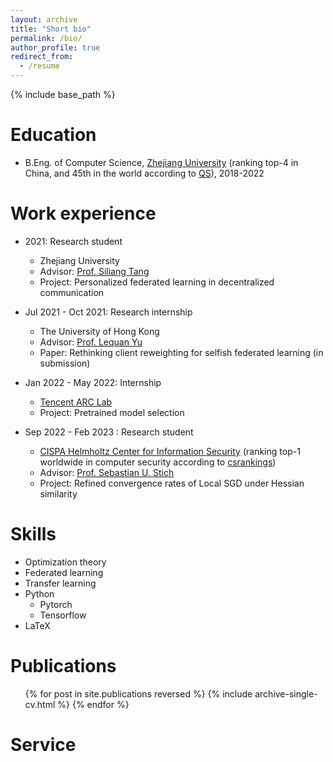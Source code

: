 ```yaml
---
layout: archive
title: "Short bio"
permalink: /bio/
author_profile: true
redirect_from:
  - /resume
---
```


{% include base_path %}

Education
======
* B.Eng. of Computer Science, [Zhejiang University](https://www.zju.edu.cn/english) (ranking top-4 in China, and 45th in the world according to [QS](https://www.universityrankings.ch/results/QS/2022?ranking=QS&year=2022&region=&q=China)), 2018-2022
<!-- * PhD student, [CISPA](https://cispa.de/en) (ranking top-1 in computer security according to [csrankings](https://csrankings.org/#/fromyear/2012/toyear/2022/index?sec&world)), 2022-2023.02 (inevitably stopped due to [visa refusal](/posts/2023/02/Shocked-by-the-bad-visa-decision)) -->

Work experience
======
* 2021: Research student
  * Zhejiang University
  * Advisor: [Prof. Siliang Tang](https://scholar.google.com/citations?user=8e7H3PcAAAAJ)
  * Project: Personalized federated learning in decentralized communication

* Jul 2021 - Oct 2021: Research internship
  * The University of Hong Kong
  * Advisor: [Prof. Lequan Yu](https://scholar.google.com/citations?user=llXf3wUAAAAJ)
  * Paper: Rethinking client reweighting for selfish federated learning (in submission)

* Jan 2022 - May 2022: Internship
  * [Tencent ARC Lab](https://arc.tencent.com/en/index)
  * Project: Pretrained model selection

* Sep 2022 - Feb 2023 : Research student
  * [CISPA Helmholtz Center for Information Security](https://cispa.de/en) (ranking top-1 worldwide in computer security according to [csrankings](https://csrankings.org/##/fromyear/2012/toyear/2022/index?sec&world))
  * Advisor: [Prof. Sebastian U. Stich](https://scholar.google.com/citations?user=8l-mDfQAAAAJ)
  * Project: Refined convergence rates of Local SGD under Hessian similarity
  
Skills
======
* Optimization theory
* Federated learning
* Transfer learning
* Python
  * Pytorch
  * Tensorflow
* LaTeX

Publications
======
  <ul>{% for post in site.publications reversed %}
    {% include archive-single-cv.html %}
  {% endfor %}</ul>
  
<!-- Talks
======
  <ul>{% for post in site.talks %}
    {% include archive-single-talk-cv.html %}
  {% endfor %}</ul> -->
  
<!-- Teaching
======
  <ul>{% for post in site.teaching %}
    {% include archive-single-cv.html %}
  {% endfor %}</ul> -->
  
Service
======

